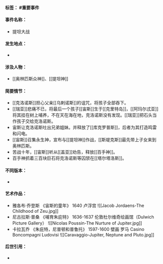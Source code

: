 #### 标签： #重要事件
#### 事件名称：
- 提坦大战
#### 发生地点：
- 
#### 涉及人物：
- [[奥林匹斯众神]]、[[提坦神]]
#### 简要情节：
- [[克洛诺斯]]担心父亲[[乌剌诺斯]]的诅咒，将孩子全部吞下。
- [[瑞亚]]悲痛不已，将最后一个孩子[[宙斯]]生于[[克里特岛]]，[[阿玛尔忒亚]]将其挂在树上哺养，不在天在海在地，克洛诺斯没有发现。[[瑞亚]]把石头当作孩子交给克洛诺斯。
- 宙斯让克洛诺斯吐出兄弟姐妹。并释放了[[库克罗普斯]]，后者为其打造鸣雷和闪电。
- [[宙斯]]召集永生神，宣布与[[提坦神]]作战，[[斯堤克斯]]最先带上子女来到奥林匹斯。
-  苦战十年，[[宙斯]]听从[[盖亚]]劝告，释放[[百手神]]。
-  百手神抓着三百块巨石将克洛诺斯等囚禁在[[塔尔塔洛斯]]。
#### 不同版本：
- 
#### 艺术作品：
- 雅各布·乔登斯 《宙斯的童年》 1640 卢浮宫 
![[Jacob Jordaens-The Childhood of Zeu.jpg]]
- 尼古拉斯·普桑 《哺育朱庇特》 1636-1637 伦敦杜尔维奇绘画馆（Dulwich Picture Gallery）
![[Nicolas Poussin-The Nurture of Jupiter.jpg]]
- 卡拉瓦乔 《朱庇特，尼普顿和普鲁托》 1597-1600 壁画 罗马 Casino Boncompagni Ludovisi
![[Caravaggio-Jupiter, Neptune and Pluto.jpg]]
#### 后世引用：
- 
